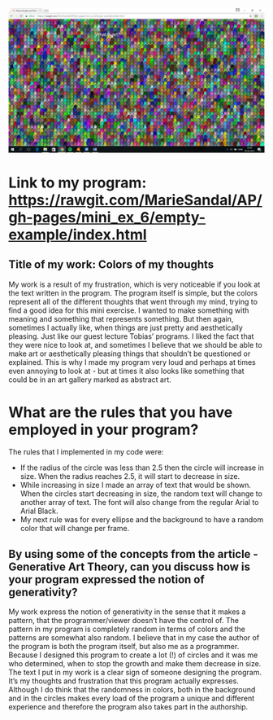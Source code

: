 ![alt tag](https://github.com/MarieSandal/AP/blob/gh-pages/mini_ex_6/empty-example/2017-03-19%20(1).png)

# Link to my program: https://rawgit.com/MarieSandal/AP/gh-pages/mini_ex_6/empty-example/index.html

## Title of my work: Colors of my thoughts

My work is a result of my frustration, which is very noticeable if you look at the text written in the program. The program itself is simple, but the colors represent all of the different thoughts that went through my mind, trying to find a good idea for this mini exercise. I wanted to make something with meaning and something that represents something. But then again, sometimes I actually like, when things are just pretty and aesthetically pleasing. Just like our guest lecture Tobias’ programs. I liked the fact that they were nice to look at, and sometimes I believe that we should be able to make art or aesthetically pleasing things that shouldn’t be questioned or explained. This is why I made my program very loud and perhaps at times even annoying to look at - but at times it also looks like something that could be in an art gallery marked as abstract art. 

# What are the rules that you have employed in your program?
The rules that I implemented in my code were:
-	If the radius of the circle was less than 2.5 then the circle will increase in size. When the radius reaches 2.5, it will start to decrease in size.
-	While increasing in size I made an array of text that would be shown. When the circles start decreasing in size, the random text will change to another array of text. The font will also change from the regular Arial to Arial Black.
-	My next rule was for every ellipse and the background to have a random color that will change per frame.

## By using some of the concepts from the article - Generative Art Theory, can you discuss how is your program expressed the notion of generativity? 
My work express the notion of generativity in the sense that it makes a pattern, that the programmer/viewer doesn’t have the control of. The pattern in my program is completely random in terms of colors and the patterns are somewhat also random. I believe that in my case the author of the program is both the program itself, but also me as a programmer. Because I designed this program to create a lot (!) of circles and it was me who determined, when to stop the growth and make them decrease in size. The text I put in my work is a clear sign of someone designing the program. It’s my thoughts and frustration that this program actually expresses. Although I do think that the randomness in colors, both in the background and in the circles makes every load of the program a unique and different experience and therefore the program also takes part in the authorship. 
